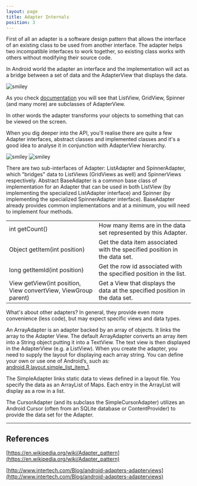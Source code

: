```yaml
---
layout: page
title: Adapter Internals
position: 3
---
```


First of all an adapter is a software design pattern that allows the interface of an existing class to be used from another interface. The adapter helps two incompatible interfaces to work together, so existing class works with others without modifying their source code.

In Android world the adapter an interface and the implementation will act as a bridge between a set of data and the AdapterView that displays the data. 

![smiley](https://cloud.githubusercontent.com/assets/294512/13728497/ef03d144-e92b-11e5-9fad-d128b48d5cbb.jpeg)

As you check [documentation](http://developer.android.com/reference/android/widget/AdapterView.html) you will see that ListView, GridView, Spinner (and many more) are subclasses of AdapterView.

In other words the adapter transforms your objects to something that can be viewed on the screen.

When you dig deeper into the API, you'll realise there are quite a few Adapter interfaces, abstract classes and implemented classes and it's a good idea to analyse it in conjunction with AdapterView hierarchy.


<!-- <center><img src="{{ site.url }}/assets/adapter_hierarchy.png"/></center> -->

![smiley](https://cloud.githubusercontent.com/assets/294512/13728696/bb4b6f78-e931-11e5-8332-5c929153387a.png)
![smiley](https://cloud.githubusercontent.com/assets/294512/13730271/0dfcb450-e95c-11e5-9f31-8c9b344aa53c.png)

There are two sub-interfaces of Adapter: ListAdapter and SpinnerAdapter, which "bridges" data to ListViews (GridViews as well) and SpinnerViews respectively. Abstract BaseAdapter is a common base class of implementation for an Adapter that can be used in both ListView (by implementing the specialized ListAdapter interface) and Spinner (by implementing the specialized SpinnerAdapter interface). BaseAdapter already provides common implementations and at a minimum, you will need to implement four methods. 

<table>
<tr>
    <td>int getCount()</td>
    <td>How many items are in the data set represented by this Adapter.</td>
</tr>
<tr>
    <td>Object getItem(int position)</td>
    <td>Get the data item associated with the specified position in the data set.</td>
</tr>
<tr>
    <td>long getItemId(int position)</td>
    <td>Get the row id associated with the specified position in the list.</td>
</tr>
<tr>
    <td>View getView(int position, View convertView, ViewGroup parent)</td>
    <td>Get a View that displays the data at the specified position in the data set.</td>
</tr>
</table>

What's about other adapters? In general, they provide even more convenience (less code), but may expect specific views and data types.

An ArrayAdapter is an adapter backed by an array of objects. It links the array to the Adapter View.
The default ArrayAdapter converts an array item into a String object putting it into a TextView. The text view is then displayed in the AdapterView (e.g. a ListView).
When you create the adapter, you need to supply the layout for displaying each array string. You can define your own or use one of Android’s, such as: [android.R.layout.simple_list_item_1](https://android.googlesource.com/platform/frameworks/base.git/+/android-6.0.1_r22/core/res/res/layout/simple_list_item_1.xml).

The SimpleAdapter links static data to views defined in a layout file. You specify the data as an ArrayList of Maps. Each entry in the ArrayList will display as a row in a list.

The CursorAdapter (and its subclass the SimpleCursorAdapter) utilizes an Android Cursor (often from an SQLite database or ContentProvider) to provide the data set for the Adapter.

---------------------

## References

[https://en.wikipedia.org/wiki/Adapter_pattern](https://en.wikipedia.org/wiki/Adapter_pattern)

[http://www.intertech.com/Blog/android-adapters-adapterviews](http://www.intertech.com/Blog/android-adapters-adapterviews)